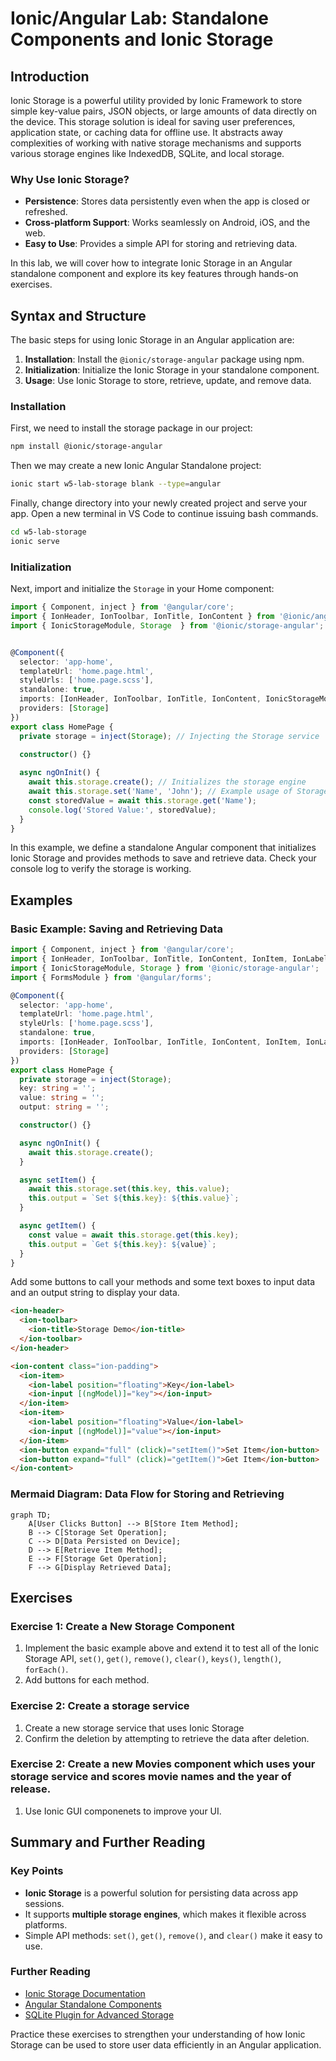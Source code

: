 # Ionic/Angular Lab: Standalone Components and Ionic Storage

## Introduction
Ionic Storage is a powerful utility provided by Ionic Framework to store simple key-value pairs, JSON objects, or large amounts of data directly on the device. This storage solution is ideal for saving user preferences, application state, or caching data for offline use. It abstracts away complexities of working with native storage mechanisms and supports various storage engines like IndexedDB, SQLite, and local storage.

### Why Use Ionic Storage?
- **Persistence**: Stores data persistently even when the app is closed or refreshed.
- **Cross-platform Support**: Works seamlessly on Android, iOS, and the web.
- **Easy to Use**: Provides a simple API for storing and retrieving data.

In this lab, we will cover how to integrate Ionic Storage in an Angular standalone component and explore its key features through hands-on exercises.

## Syntax and Structure
The basic steps for using Ionic Storage in an Angular application are:
1. **Installation**: Install the `@ionic/storage-angular` package using npm.
2. **Initialization**: Initialize the Ionic Storage in your standalone component.
3. **Usage**: Use Ionic Storage to store, retrieve, update, and remove data.

### Installation
First, we need to install the storage package in our project:

```bash
npm install @ionic/storage-angular
```
Then we may create a new Ionic Angular Standalone project:

```bash
ionic start w5-lab-storage blank --type=angular 
```
Finally, change directory into your newly created project and serve your app. Open a new terminal in VS Code to continue issuing bash commands.

```bash
cd w5-lab-storage
ionic serve
```
### Initialization
Next, import and initialize the `Storage` in your Home component:

```typescript
import { Component, inject } from '@angular/core';
import { IonHeader, IonToolbar, IonTitle, IonContent } from '@ionic/angular/standalone';
import { IonicStorageModule, Storage  } from '@ionic/storage-angular';


@Component({
  selector: 'app-home',
  templateUrl: 'home.page.html',
  styleUrls: ['home.page.scss'],
  standalone: true,
  imports: [IonHeader, IonToolbar, IonTitle, IonContent, IonicStorageModule],
  providers: [Storage]
})
export class HomePage {
  private storage = inject(Storage); // Injecting the Storage service
  
  constructor() {}

  async ngOnInit() {
    await this.storage.create(); // Initializes the storage engine
    await this.storage.set('Name', 'John'); // Example usage of Storage
    const storedValue = await this.storage.get('Name');
    console.log('Stored Value:', storedValue);
  }
}
```

In this example, we define a standalone Angular component that initializes Ionic Storage and provides methods to save and retrieve data. Check your console log to verify the storage is working. 

## Examples

### Basic Example: Saving and Retrieving Data

```typescript
import { Component, inject } from '@angular/core';
import { IonHeader, IonToolbar, IonTitle, IonContent, IonItem, IonLabel, IonInput, IonButton, IonTextarea } from '@ionic/angular/standalone';
import { IonicStorageModule, Storage } from '@ionic/storage-angular';
import { FormsModule } from '@angular/forms';

@Component({
  selector: 'app-home',
  templateUrl: 'home.page.html',
  styleUrls: ['home.page.scss'],
  standalone: true,
  imports: [IonHeader, IonToolbar, IonTitle, IonContent, IonItem, IonLabel, IonInput, IonButton, IonTextarea, IonicStorageModule, FormsModule],
  providers: [Storage]
})
export class HomePage {
  private storage = inject(Storage);
  key: string = '';
  value: string = '';
  output: string = '';

  constructor() {}

  async ngOnInit() {
    await this.storage.create();
  }

  async setItem() {
    await this.storage.set(this.key, this.value);
    this.output = `Set ${this.key}: ${this.value}`;
  }

  async getItem() {
    const value = await this.storage.get(this.key);
    this.output = `Get ${this.key}: ${value}`;
  }
}
```
Add some buttons to call your methods and some text boxes to input data and an output string to display your data. 
```html
<ion-header>
  <ion-toolbar>
    <ion-title>Storage Demo</ion-title>
  </ion-toolbar>
</ion-header>

<ion-content class="ion-padding">
  <ion-item>
    <ion-label position="floating">Key</ion-label>
    <ion-input [(ngModel)]="key"></ion-input>
  </ion-item>
  <ion-item>
    <ion-label position="floating">Value</ion-label>
    <ion-input [(ngModel)]="value"></ion-input>
  </ion-item>
  <ion-button expand="full" (click)="setItem()">Set Item</ion-button>
  <ion-button expand="full" (click)="getItem()">Get Item</ion-button>
</ion-content>
```

### Mermaid Diagram: Data Flow for Storing and Retrieving
```mermaid
graph TD;
    A[User Clicks Button] --> B[Store Item Method];
    B --> C[Storage Set Operation];
    C --> D[Data Persisted on Device];
    D --> E[Retrieve Item Method];
    E --> F[Storage Get Operation];
    F --> G[Display Retrieved Data];
```

## Exercises

### Exercise 1: Create a New Storage Component
1. Implement the basic example above and extend it to test all of the Ionic Storage API, `set()`, `get()`, `remove()`, `clear()`, `keys()`, `length()`, `forEach()`.
2. Add buttons for each method.

### Exercise 2: Create a storage service
1. Create a new storage service that uses Ionic Storage
2. Confirm the deletion by attempting to retrieve the data after deletion.

### Exercise 2: Create a new Movies component which uses your storage service and scores movie names and the year of release.
1. Use Ionic GUI componenets to improve your UI.

## Summary and Further Reading

### Key Points
- **Ionic Storage** is a powerful solution for persisting data across app sessions.
- It supports **multiple storage engines**, which makes it flexible across platforms.
- Simple API methods: `set()`, `get()`, `remove()`, and `clear()` make it easy to use.

### Further Reading
- [Ionic Storage Documentation](https://ionicframework.com/docs/building/storage)
- [Angular Standalone Components](https://angular.io/guide/standalone-components)
- [SQLite Plugin for Advanced Storage](https://ionicframework.com/docs/native/sqlite)

Practice these exercises to strengthen your understanding of how Ionic Storage can be used to store user data efficiently in an Angular application.
